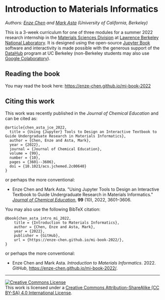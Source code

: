 # Introduction to Materials Informatics

*Authors: [Enze Chen](https://enze-chen.github.io/) and [Mark Asta](https://mse.berkeley.edu/people_new/asta/) (University of California, Berkeley)*


This is a 3-week curriculum for one of three modules for a summer 2022 research internship in the [Materials Sciences Division](https://www2.lbl.gov/msd/) at [Lawrence Berkeley National Laboratory](https://www.lbl.gov/).
It is designed using the open-source [Jupyter Book](https://jupyterbook.org/en/stable/intro.html) software and interactivity is made possible with the generous support of the [DataHub](https://datahub.berkeley.edu/) program at UC Berkeley (non-Berkeley students may also use [Google Colaboratory](https://colab.research.google.com/)).


## Reading the book

You may read the book here: https://enze-chen.github.io/mi-book-2022



## Citing this work

This work was recently published in the _Journal of Chemical Education_ and can be cited as:

```
@article{chen_asta_jce_2022,
  title = {Using {Jupyter} Tools to Design an Interactive Textbook to Guide Undergraduate Research in Materials Informatics},
  author = {Chen, Enze and Asta, Mark},
  year = {2022},
  journal = {Journal of Chemical Education},
  volume = {99},
  number = {10},
  pages = {3601--3606},
  doi = {10.1021/acs.jchemed.2c00640}
}
```

or perhaps the more conventional:

- Enze Chen and Mark Asta. "Using Jupyter Tools to Design an Interactive Textbook to Guide Undergraduate Research in Materials Informatics." [_Journal of Chemical Education_](https://pubs.acs.org/doi/10.1021/acs.jchemed.2c00640), **99** (10), 2022, 3601–3606.

You may also use the following BibTeX citation:

```
@book{chen_asta_intro_mi_2022,
    title = {Introduction to Materials Informatics},
    author = {Chen, Enze and Asta, Mark},
    year = {2022},
    publisher = {GitHub},
    url = {https://enze-chen.github.io/mi-book-2022/},
}
```

or perhaps the more conventional:

- Enze Chen and Mark Asta. _Introduction to Materials Informatics_. 2022. _GitHub_, https://enze-chen.github.io/mi-book-2022/.


-----------


<a rel="license" href="http://creativecommons.org/licenses/by-sa/4.0/"><img alt="Creative Commons License" style="border-width:0" src="https://i.creativecommons.org/l/by-sa/4.0/88x31.png" /></a><br />This work is licensed under a <a rel="license" href="http://creativecommons.org/licenses/by-sa/4.0/">Creative Commons Attribution-ShareAlike (CC BY-SA) 4.0 International License</a>.
